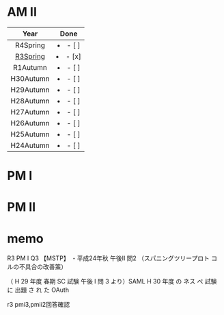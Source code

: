 # AM II

|              Year               |      Done       |
| :-----------------------------: | :-------------: |
|            R4Spring             | <li>- [ ] </li> |
| [R3Spring](R3Spring/AM%20II.md) | <li>- [x] </li> |
|            R1Autumn             | <li>- [ ] </li> |
|            H30Autumn            | <li>- [ ] </li> |
|            H29Autumn            | <li>- [ ] </li> |
|            H28Autumn            | <li>- [ ] </li> |
|            H27Autumn            | <li>- [ ] </li> |
|            H26Autumn            | <li>- [ ] </li> |
|            H25Autumn            | <li>- [ ] </li> |
|            H24Autumn            | <li>- [ ] </li> |

# PM I

# PM II

# memo

R3 PM I Q3
【MSTP】 ・平成24年秋 午後Ⅱ 問2 （スパニングツリープロト コルの不具合の改善策）

（ H 29 年度 春期 SC 試験 午後 Ⅰ 問 3 より）SAML
H 30 年度 の ネス ペ 試験 に 出題 さ れ た OAuth

r3 pmi3,pmii2回答確認
